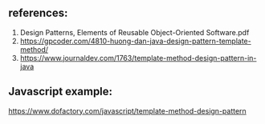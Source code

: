 ## references:
1. Design Patterns, Elements of Reusable Object-Oriented Software.pdf
2. https://gpcoder.com/4810-huong-dan-java-design-pattern-template-method/
3. https://www.journaldev.com/1763/template-method-design-pattern-in-java


## Javascript example: 
https://www.dofactory.com/javascript/template-method-design-pattern